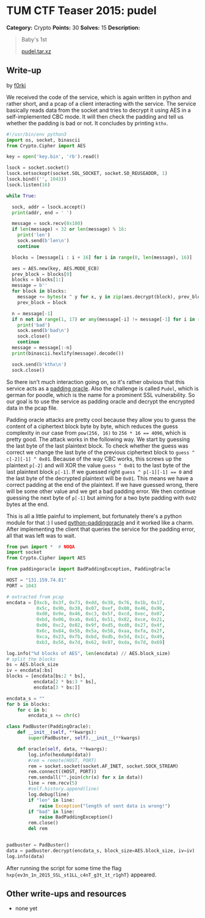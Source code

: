 # TUM CTF Teaser 2015: pudel

**Category:** Crypto
**Points:** 30
**Solves:** 15
**Description:**

> Baby's 1st
> 
> [pudel.tar.xz](pudel.tar.xz)


## Write-up

by [f0rki](https://github.com/f0rki)

We received the code of the service, which is again written in python
and rather short, and a pcap of a client interacting with the service.
The service basically reads data from the socket and tries to decrypt
it using AES in a self-implemented CBC mode. It will then check the
padding and tell us whether the padding is bad or not. It concludes
by printing `kthx`.

```python
#!/usr/bin/env python3
import os, socket, binascii
from Crypto.Cipher import AES

key = open('key.bin', 'rb').read()

lsock = socket.socket()
lsock.setsockopt(socket.SOL_SOCKET, socket.SO_REUSEADDR, 1)
lsock.bind(('', 1043))
lsock.listen(16)

while True:

  sock, addr = lsock.accept()
  print(addr, end = ' ')

  message = sock.recv(0x100)
  if len(message) < 32 or len(message) % 16:
    print('len')
    sock.send(b'len\n')
    continue

  blocks = [message[i : i + 16] for i in range(0, len(message), 16)]

  aes = AES.new(key, AES.MODE_ECB)
  prev_block = blocks[0]
  blocks = blocks[1:]
  message = b''
  for block in blocks:
    message += bytes(x ^ y for x, y in zip(aes.decrypt(block), prev_block))
    prev_block = block

  n = message[-1]
  if n not in range(1, 17) or any(message[-i] != message[-1] for i in range(1, n + 1)):
    print('bad')
    sock.send(b'bad\n')
    sock.close()
    continue
  message = message[:-n]
  print(binascii.hexlify(message).decode())

  sock.send(b'kthx\n')
  sock.close()
```

So there isn't much interaction going on, so it's rather obvious that
this service acts as a 
[padding oracle](https://en.wikipedia.org/wiki/Padding_oracle_attack).
Also the challenge is called `Pudel`, which is german for poodle, which is the 
name for a prominent SSL vulnerability. So our goal is to use the service
as padding oracle and decrypt the encrypted data in the pcap file.

Padding oracle attacks are pretty cool because they allow you to guess
the content of a ciphertext block byte by byte, which reduces the guess
complexity in our case from `pow(256, 16)` to `256 * 16 == 4096`, which is 
pretty good. The attack works in the following way. We start by guessing
the last byte of the last plaintext block. To check whether the guess was 
correct we change the last byte of the previous ciphertext block to 
`guess ^ c[-2][-1] ^ 0x01`. Because of the way CBC works, this screws up the 
plaintext `p[-2]` and will XOR the value `guess ^ 0x01` to the last byte of 
the last plaintext block `p[-1]`. If we guessed right `guess ^ p[-1][-1] == 0` 
and the last byte of the decrypted plaintext will be `0x01`. This means we 
have a correct padding at the end of the plaintext. If we have guessed
wrong, there will be some other value and we get a bad padding error. We 
then continue guessing the next byte of `p[-1]` but aiming for a two byte 
padding with `0x02` bytes at the end.

This is all a little painful to implement, but fortunately there's a python 
module for that :) I used 
[python-paddingoracle](https://github.com/mwielgoszewski/python-paddingoracle)
and it worked like a charm. After implementing the client that queries
the service for the padding error, all that was left was to wait.

```python
from pwn import *  # NOQA
import socket
from Crypto.Cipher import AES

from paddingoracle import BadPaddingException, PaddingOracle

HOST = "131.159.74.81"
PORT = 1043

# extracted from pcap
encdata = [0xcb, 0x3f, 0x73, 0xdd, 0x38, 0x76, 0x1b, 0x17,
           0x5c, 0x9b, 0x38, 0x07, 0xef, 0x00, 0x46, 0x9b,
           0xd0, 0x9e, 0x46, 0xc3, 0x5f, 0xcd, 0xec, 0x07,
           0xbd, 0x06, 0xab, 0x61, 0x51, 0x82, 0xce, 0x21,
           0x06, 0xc2, 0x02, 0x9f, 0xd5, 0xd0, 0x27, 0x4f,
           0x6c, 0x84, 0x5b, 0x5a, 0x58, 0xaa, 0xfa, 0x2f,
           0xca, 0x23, 0xfb, 0xbd, 0xdb, 0x5d, 0x1c, 0x49,
           0xb3, 0x56, 0x7d, 0x62, 0x97, 0xda, 0x7d, 0x69]

log.info("%d blocks of AES", len(encdata) // AES.block_size)
# split the blocks
bs = AES.block_size
iv = encdata[:bs]
blocks = [encdata[bs:2 * bs],
          encdata[2 * bs:3 * bs],
          encdata[3 * bs:]]

encdata_s = ""
for b in blocks:
    for c in b:
        encdata_s += chr(c)

class PadBuster(PaddingOracle):
    def __init__(self, **kwargs):
        super(PadBuster, self).__init__(**kwargs)

    def oracle(self, data, **kwargs):
        log.info(hexdump(data))
        #rem = remote(HOST, PORT)
        rem = socket.socket(socket.AF_INET, socket.SOCK_STREAM)
        rem.connect((HOST, PORT))
        rem.sendall("".join(chr(x) for x in data))
        line = rem.recv(5)
        #self.history.append(line)
        log.debug(line)
        if "len" in line:
            raise Exception("length of sent data is wrong!")
        if "bad" in line:
            raise BadPaddingException()
        rem.close()
        del rem


padbuster = PadBuster()
data = padbuster.decrypt(encdata_s, block_size=AES.block_size, iv=iv)
log.info(data)
```

After running the script for some time the flag 
`hxp{ev3n_1n_2015_SSL_st1LL_c4nT_g3t_1t_r1ghT}` appeared.

## Other write-ups and resources

* none yet
